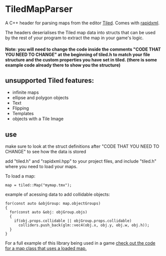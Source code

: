 # TiledMapParser
A C++ header for parsing maps from the editor [Tiled](https://www.mapeditor.org/). Comes with [rapidxml](http://rapidxml.sourceforge.net/).

The headers deserialises the Tiled map data into structs that can be used by the rest of your program to extract the map in your game's logic.

#### Note: you will need to change the code inside the comments "CODE THAT YOU NEED TO CHANGE" at the beginning of tiled.h to match your file structure and the custom properties you have set in tiled. (there is some example code already there to show you the structure)


## unsupported Tiled features:

* infinite maps
* ellipse and polygon objects
* Text
* Flipping
* Templates
* objects with a Tile Image

## use

make sure to look at the struct definitions after "CODE THAT YOU NEED TO CHANGE" to see how the data is stored

add "tiled.h" and "rapidxml.hpp" to your project files, and include "tiled.h" where you need to load your maps.

To load a map:
```
map = tiled::Map("mymap.tmx");
```
example of acessing data to add collidable objects:
```
for(const auto &objGroup: map.objectGroups)
{
  for(const auto &obj: objGroup.objs)
  {
    if(obj.props.collidable || objGroup.props.collidable)
      colliders.push_back(glm::vec4(obj.x, obj.y, obj.w, obj.h));
  }
}
```

For a full example of this library being used in a game [check out the code for a map class that uses a loaded map.](https://github.com/NoamZeise/GGJ22/blob/main/src/map.cpp)

